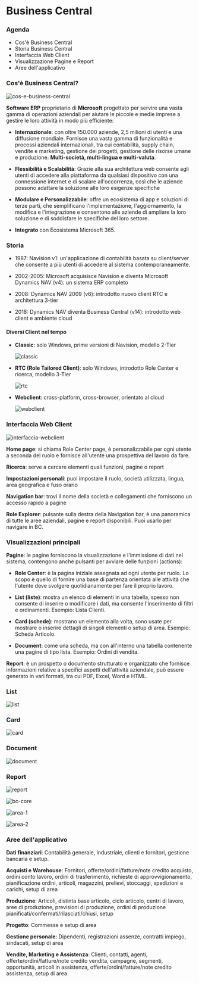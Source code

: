 # Business Central

### Agenda
* Cos'è Business Central
* Storia Business Central
* Interfaccia Web Client
* Visualizzazione Pagine e Report
* Aree dell'applicativo

### Cos'è Business Central?

![cos-e-business-central](/img/business-central/cos-e-business-central.png)

**Software ERP** proprietario di **Microsoft** progettato per servire una vasta gamma di operazioni aziendali per aiutare le piccole e medie imprese a gestire le loro attività in modo più efficiente:

* **Internazionale**: con oltre 150.000 aziende, 2,5 milioni di utenti e una diffusione mondiale. Fornisce una vasta gamma di funzionalità e processi aziendali internazionali, tra cui contabilità, supply chain, vendite e marketing, gestione dei progetti, gestione delle risorse umane e produzione. **Multi-società, multi-lingua e multi-valuta**.

* **Flessibilità e Scalabilità**: Grazie alla sua architettura web consente agli utenti di accedere alla piattaforma da qualsiasi dispositivo con una connessione internet e di scalare all'occorrenza, così che le aziende possono adattare la soluzione alle loro esigenze specifiche

* **Modulare e Personalizzabile**: offre un ecosistema di app e soluzioni di terze parti, che semplificano l'implementazione, l'aggiornamento, la modifica e l'integrazione e consentono alle aziende di ampliare la loro soluzione e di soddisfare le specifiche del loro settore.

* **Integrato** con Ecosistema Microsoft 365.

### Storia
* 1987: Navision v1: un'applicazione di contabilità basata su client/server che consente a più utenti di accedere al sistema contemporaneamente.

* 2002-2005: Microsoft acquisisce Navision e diventa Microsoft Dynamics NAV (v4): un sistema ERP completo

* 2008: Dynamics NAV 2009 (v6): introdotto nuovo client RTC e architettura 3-tier

* 2018: Dynamics NAV diventa Business Central (v14): introdotto web client e ambiente cloud

#### Diversi Client nel tempo
* **Classic**: solo Windows, prime versioni di Navision, modello 2-Tier

   ![classic](/img/business-central/classic.png)

* **RTC (Role Tailored Client)**: solo Windows, introdotto Role Center e ricerca, modello 3-Tier

   ![rtc](/img/business-central/rtc.png)

* **Webclient**: cross-platform, cross-browser, orientato al cloud

   ![webclient](/img/business-central/webclient.png)

### Interfaccia Web Client

   ![interfaccia-webclient](/img/business-central/interfaccia-webclient.png)

**Home page**: si chiama Role Center page, è personalizzabile per ogni utente a seconda del ruolo e fornisce all'utente una prospettiva del lavoro da fare.

**Ricerca**: serve a cercare elementi quali funzioni, pagine o report

**Impostazioni personali**: puoi impostare il ruolo, società utilizzata, lingua, area geografica e fuso orario

**Navigation bar**: trovi il nome della società e collegamenti che forniscono un accesso rapido a pagine

**Role Explorer**: pulsante sulla destra della Navigation bar, è una panoramica di tutte le aree aziendali, pagine e report disponibili. Puoi usarlo per navigare in BC.

### Visualizzazioni principali
**Pagine**: le pagine forniscono la visualizzazione e l'immissione di dati nel sistema, contengono anche pulsanti per avviare delle funzioni (actions):

* **Role Center**: è la pagina iniziale assegnata ad ogni utente per ruolo. Lo scopo è quello di fornire una base di partenza orientata alle attività che l'utente deve svolgere quotidianamente per fare il proprio lavoro.

* **List (liste)**: mostra un elenco di elementi in una tabella, spesso non consente di inserire o modificare i dati, ma consente l'inserimento di filtri e ordinamenti. Esempio: Lista Clienti.

* **Card (schede)**: mostrano un elemento alla volta, sono usate per mostrare o inserire dettagli di singoli elementi o setup di area. Esempio: Scheda Articolo.

* **Document**: come una scheda, ma con all'interno una tabella contenente una pagine di tipo lista. Esempio: Ordini di vendita.

**Report**: è un prospetto o documento strutturato e organizzato che fornisce informazioni relative a specifici aspetti dell'attività aziendale, può essere generato in vari formati, tra cui PDF, Excel, Word e HTML.

### List

   ![list](/img/business-central/list.png)

### Card

   ![card](/img/business-central/card.png)

### Document

   ![document](/img/business-central/document.png)

### Report
   
   ![report](/img/business-central/report.png)

![bc-core](/img/business-central/bc-core.png)


![area-1](/img/business-central/area-1.png)


![area-2](/img/business-central/area-2.png)


### Aree dell'applicativo
**Dati finanziari**: Contabilità generale, industriale, clienti e fornitori, gestione bancaria e setup.

**Acquisti e Warehouse**: Fornitori, offerte/ordini/fatture/note credito acquisto, ordini conto lavoro, ordini di trasferimento, richieste di approvvigionamento, pianificazione ordini, articoli, magazzini, prelievi, stoccaggi, spedizioni e carichi, setup di area

**Produzione**: Articoli, distinta base articolo, ciclo articolo, centri di lavoro, aree di produzione, previsioni di produzione, ordini di produzione pianificati/confermati/rilasciati/chiusi, setup

**Progetto**: Commesse e setup di area

**Gestione personale**: Dipendenti, registrazioni assenze, contratti impiego, sindacati, setup di area

**Vendite, Marketing e Assistenza**: Clienti, contatti, agenti, offerte/ordini/fatture/note credito vendita, campagne, segmenti, opportunità, articoli in assistenza, offerte/ordini/fatture/note credito assistenza, setup di area

